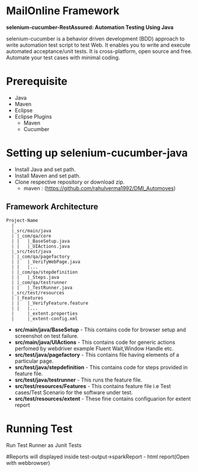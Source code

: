# MailOnline Framework

**selenium-cucumber-RestAssured: Automation Testing Using Java**

selenium-cucumber is a behavior driven development (BDD) approach to write automation test script to test Web. It enables you to write and execute automated acceptance/unit tests. It is cross-platform, open source and free. Automate your test cases with minimal coding.

# Prerequisite

- Java
- Maven
- Eclipse
- Eclipse Plugins
   - Maven
   - Cucumber
   
# Setting up selenium-cucumber-java
- Install Java and set path.
- Install Maven and set path.
- Clone respective repository or download zip.
    - maven : (https://github.com/rahulverma1992/DMI_Automoves)
    
Framework Architecture
--------------
	Project-Name
      |
	  |_src/main/java
 	  |	|_com/qa/core
	  |	|	|_BaseSetup.java
	  |	|	|_UIActions.java
	  |_src/test/java
	  |	|_com/qa/pagefactory
	  |	|	|_VerifyWebPage.java
	  |	|	|...
	  |	|_com/qa/stepdefinition
	  |	|	|_Steps.java
      |	|_com/qa/testrunner
	  |	|	|_TestRunner.java
 	  |_src/test/resources
	  |	|_Features
	  |	|	|_VerifyFeature.feature
	  |	|	|...
      |     |_extent.properties
      |     |_extent-config.xml
      
 * **src/main/java/BaseSetup** - This contains code for browser setup and screenshot on test failure.
 * **src/main/java/UIActions** - This contains code for generic actions perfomed by webdriver example Fluent Wait,Window Handle etc.
 * **src/test/java/pagefactory** - This contains file having elements of a particular page.
 * **src/test/java/stepdefinition** - This contains code for steps provided in feature file.
 * **src/test/java/testrunner** - This runs the feature file.
 * **src/test/resources/Features** - This contains feature file i.e Test cases/Test Scenario for the software under test.
 * **src/test/resources/extent** - These fine contains configuarion for extent report
 
 # Running Test
 Run Test Runner as Junit Tests
 
 #Reports will displayed inside test-output->sparkReport - html report(Open with webbrowser)
